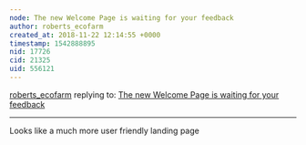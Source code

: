 ```yaml
---
node: The new Welcome Page is waiting for your feedback
author: roberts_ecofarm
created_at: 2018-11-22 12:14:55 +0000
timestamp: 1542888895
nid: 17726
cid: 21325
uid: 556121
---
```




[roberts_ecofarm](../profile/roberts_ecofarm) replying to: [The new Welcome Page is waiting for your feedback](../notes/edie_blues/11-21-2018/the-new-welcome-page-is-waiting-for-your-feedback)

----
Looks like a much more user friendly landing page